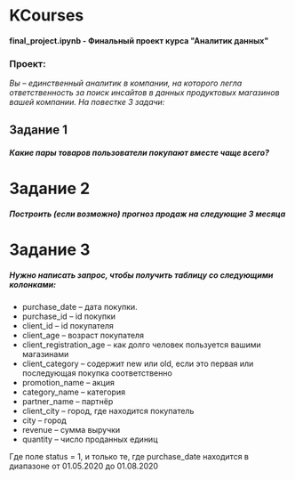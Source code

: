 # KCourses

#### final_project.ipynb - Финальный проект курса "Аналитик данных"

### Проект:
*Вы – единственный аналитик в компании, на которого легла ответственность за поиск инсайтов в данных продуктовых магазинов вашей компании. На повестке 3 задачи:*

## Задание 1

##### Какие пары товаров пользователи покупают вместе чаще всего?

# Задание 2

##### Построить (если возможно) прогноз продаж на следующие 3 месяца

# Задание 3

##### Нужно написать запрос, чтобы получить таблицу со следующими колонками:

* purchase_date – дата покупки.
* purchase_id – id покупки
* client_id – id покупателя
* client_age – возраст покупателя
* client_registration_age – как долго человек пользуется вашими магазинами
* client_category – содержит new или old, если это первая или последующая покупка соответственно
* promotion_name – акция
* category_name – категория
* partner_name – партнёр
* client_city – город, где находится покупатель
* city – город
* revenue – сумма выручки
* quantity – число проданных единиц

Где поле status = 1, и только те, где purchase_date находится в диапазоне от 01.05.2020 до 01.08.2020

